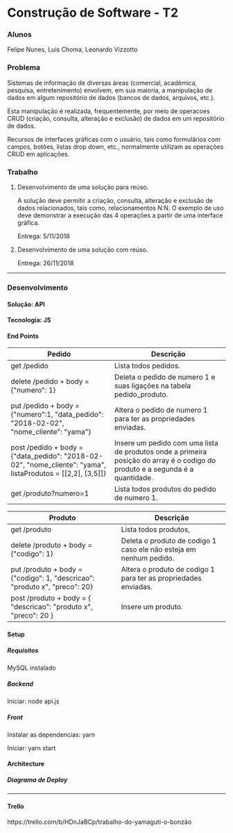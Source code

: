 # Construção de Software - T2
<h3>Alunos</h3>
<p>Felipe Nunes, Luis Choma, Leonardo Vizzotto</p>

<h3>Problema</h3>
<p>Sistemas de informação de diversas áreas (comercial, acadêmica, pesquisa, entretenimento) envolvem, em sua maioria, a manipulação de dados em algum repositório de dados (bancos de dados, arquivos, etc.).<p>
<p>Esta manipulação é realizada, frequentemente, por meio de operacoes CRUD (criação, consulta, alteração e exclusão) de dados em um repositório de dados.<p>
<p>Recursos de interfaces gráficas com o usuário, tais como formulários com campos, botões, listas drop down, etc., normalmente utilizam as operações CRUD em aplicações.<p>
  
<h3>Trabalho</h3>
<ol>
  <li> Desenvolvimento de uma solução para reúso. 
    <p>A solução deve permitir a criação, consulta, alteração e exclusão de dados relacionados, tais como, relacionamentos N:N. O exemplo de uso deve demonstrar a execução das 4 operações a partir de uma interface gráfica.</p>
    <p>Entrega: 5/11/2018</p>
  </li>
  <li> Desenvolvimento de uma solução com reúso.
    <p>Entrega: 26/11/2018</p>
  </li>
</ol>

<hr>
<h3>Desenvolvimento</h3>
<h4>Solução: API</h4>
<h4>Tecnologia: JS</h4>

<h4>End Points</h4>

| Pedido | Descrição |
| --- | --- |
| get /pedido | Lista todos pedidos. |
| delete /pedido + body = {"numero": 1} | Deleta o pedido de numero 1 e suas ligações na tabela pedido_produto. |
| put /pedido + body = {"numero":1, "data_pedido": "2018-02-02", "nome_cliente": "yama"} | Altera o pedido de numero 1 para ter as propriedades enviadas. |
| post /pedido + body = {"data_pedido": "2018-02-02", "nome_cliente": "yama", listaProdutos =  [[2,2], [3,5]]} | Insere um pedido com uma lista de produtos onde a primeira posição do array é o codigo do produto e a segunda é a quantidade. |
| get /produto?numero=1 | Lista todos produtos do pedido de numero 1. |

| Produto | Descrição | 
| --- | --- |
| get /produto | Lista todos produtos, |
| delete /produto + body = {"codigo": 1} | Deleta o produto de codigo 1 caso ele não esteja em nenhum pedido. |
| put /produto + body = {"codigo": 1, "descricao": "produto x", "preco": 20} | Altera o produto de codigo 1 para ter as propriedades enviadas. |
| post /produto + body  = { "descricao": "produto x", "preco": 20 } | Insere um produto. |

<h4>Setup</h4>
<h5>Requisitos</h5>
<p>MySQL instalado</p>
<h5>Backend</h5>
<p>Iniciar: node api.js</p>
<h5>Front</h5>
<p>Instalar as dependencias: yarn </p>
<p>Iniciar: yarn start</p>

<h4>Architecture</h4>
<h5>Diagrama de Deploy</h5>


<hr>
<h4>Trello</h4>
<p>https://trello.com/b/HDnJaBCp/trabalho-do-yamaguti-o-bonzão</p>
